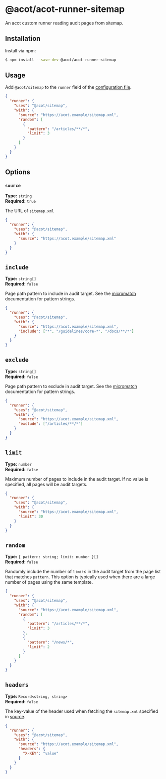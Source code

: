 # @acot/acot-runner-sitemap

An acot custom runner reading audit pages from sitemap.

## Installation

Install via npm:

```bash
$ npm install --save-dev @acot/acot-runner-sitemap
```

## Usage

Add `@acot/sitemap` to the `runner` field of the [configuration file](../../docs/configuration.md).

```json
{
  "runner": {
    "uses": "@acot/sitemap",
    "with": {
      "source": "https://acot.example/sitemap.xml",
      "random": [
        {
          "pattern": "/articles/**/*",
          "limit": 3
        }
      ]
    }
  }
}
```

## Options

### `source`

**Type:** `string`  
**Required:** `true`

The URL of `sitemap.xml`

```json
{
  "runner": {
    "uses": "@acot/sitemap",
    "with": {
      "source": "https://acot.example/sitemap.xml"
    }
  }
}
```

## `include`

**Type:** `string[]`  
**Required:** `false`

Page path pattern to include in audit target. See the [micromatch][mm] documentation for pattern strings.

```json
{
  "runner": {
    "uses": "@acot/sitemap",
    "with": {
      "source": "https://acot.example/sitemap.xml",
      "include": ["*", "/guidelines/core-*", "/docs/**/*"]
    }
  }
}
```

## `exclude`

**Type:** `string[]`  
**Required:** `false`

Page path pattern to exclude in audit target. See the [micromatch][mm] documentation for pattern strings.

```json
{
  "runner": {
    "uses": "@acot/sitemap",
    "with": {
      "source": "https://acot.example/sitemap.xml",
      "exclude": ["/articles/**/*"]
    }
  }
}
```

## `limit`

**Type:** `number`  
**Required:** `false`

Maximum number of pages to include in the audit target. If no value is specified, all pages will be audit targets.

```json
{
  "runner": {
    "uses": "@acot/sitemap",
    "with": {
      "source": "https://acot.example/sitemap.xml",
      "limit": 30
    }
  }
}
```

## `random`

**Type:** `{ pattern: string; limit: number }[]`  
**Required:** `false`

Randomly include the number of `limit`s in the audit target from the page list that matches `pattern`. This option is typically used when there are a large number of pages using the same template.

```json
{
  "runner": {
    "uses": "@acot/sitemap",
    "with": {
      "source": "https://acot.example/sitemap.xml",
      "random": [
        {
          "pattern": "/articles/**/*",
          "limit": 3
        },
        {
          "pattern": "/news/*",
          "limit": 2
        }
      ]
    }
  }
}
```

## `headers`

**Type:** `Record<string, string>`  
**Required:** `false`

The key-value of the header used when fetching the `sitemap.xml` specified in [source](#source).

```json
{
  "runner": {
    "uses": "@acot/sitemap",
    "with": {
      "source": "https://acot.example/sitemap.xml",
      "headers": {
        "X-KEY": "value"
      }
    }
  }
}
```

[mm]: https://github.com/micromatch/micromatch
